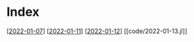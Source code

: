 # Index


[[2022-01-07]]
[[2022-01-11]]
[[2022-01-12]]
[[code/2022-01-13.jl]]

[//begin]: # "Autogenerated link references for markdown compatibility"
[2022-01-07]: 2022-01-07 "2022-01-07"
[2022-01-11]: 2022-01-11 "2022-01-11"
[2022-01-12]: 2022-01-12 "2022-01-12"
[//end]: # "Autogenerated link references"